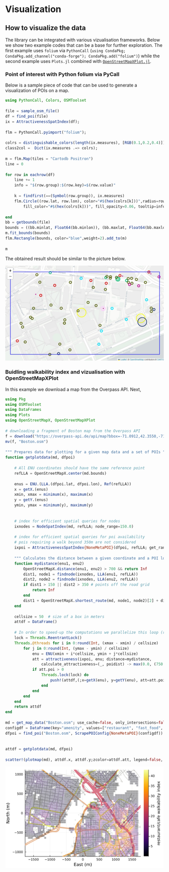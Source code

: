 # Visualization

## How to visualize the data

The library can be integrated with various vizualisation frameworks. Below we show two example codes that can be a base for further exploration. The first example uses `folium`  via `PythonCall` (`using CondaPkg; CondaPkg.add_channel("conda-forge"); CondaPkg.add("folium")`) while the second example uses `Plots.jl` combined with [`OpenStreetMapXPlot.jl`](https://github.com/pszufe/OpenStreetMapXPlot.jl).


### Point of interest with Python folium via PyCall

Below is a sample piece of code that can be used to generate a visualization of POIs on a map.
```julia
using PythonCall, Colors, OSMToolset

file = sample_osm_file()
df = find_poi(file)
ix = AttractivenessSpatIndex(df);

flm = PythonCall.pyimport("folium");

colrs = distinguishable_colors(length(ix.measures), [RGB(0.1,0.2,0.4)])
class2col =  Dict(ix.measures .=> colrs);

m = flm.Map(tiles = "Cartodb Positron")
line = 0

for row in eachrow(df)
    line += 1
    info = "$(row.group):$(row.key)=$(row.value)"

    k = findfirst(==(Symbol(row.group)), ix.measures)
    flm.Circle((row.lat, row.lon), color="#$(hex(colrs[k]))",radius=row.influence,
        fill_color="#$(hex(colrs[k]))", fill_opacity=0.06, tooltip=info).add_to(m)

end
bb = getbounds(file)
bounds = ((bb.minlat, Float64(bb.minlon)), (bb.maxlat, Float64(bb.maxlon)))
m.fit_bounds(bounds)
flm.Rectangle(bounds, color="blue",weight=2).add_to(m)

m
```
The obtained result should be similar to the picture below.

![POI Visualization](poiviz.png)


### Buidling walkability index and vizualisation with OpenStreetMapXPlot

In this example we download a map from the Overpass API.
Next,

```julia
using Pkg
using OSMToolset
using DataFrames
using Plots
using OpenStreetMapX, OpenStreetMapXPlot

# downloading a fragment of Boston map from the Overpass API
f = download("https://overpass-api.de/api/map?bbox=-71.0912,42.3550,-71.0486,42.3751")
mv(f, "Boston.osm")

""" Prepares data for plotting for a given map data and a set of POIs """
function getplotdata(md, dfpoi)

    # All ENU coordinates should have the same reference point
    refLLA = OpenStreetMapX.center(md.bounds)

    enus = ENU.(LLA.(dfpoi.lat, dfpoi.lon), Ref(refLLA))
    x = getX.(enus)
    xmin, xmax = minimum(x), maximum(x)
    y = getY.(enus)
    ymin, ymax = minimum(y), maximum(y)


    # index for efficient spatial queries for nodes
    ixnodes = NodeSpatIndex(md, refLLA; node_range=150.0)

    # index for efficient spatial queries for poi availability
    # pois requiring a walk beyond 350m are not considered
    ixpoi = AttractivenessSpatIndex{NoneMetaPOI}(dfpoi, refLLA; get_range=a->350, get_group=a->:poi);

    """ Calculates the distance between a given coordinate and a POI location"""
    function mydistance(enu1, enu2)
        OpenStreetMapX.distance(enu1, enu2) > 700 && return Inf
        dist1, node1 = findnode(ixnodes, LLA(enu1, refLLA))
        dist2, node2 = findnode(ixnodes, LLA(enu2, refLLA))
        if dist1 > 150 || dist2 > 350 # points off the road grid
            return Inf
        end
        dist1 + OpenStreetMapX.shortest_route(md, node1, node2)[2] + dist2
    end

    cellsize = 50  # size of a box in meters
    attdf = DataFrame()

    # In order to speed-up the computations we parallelize this loop (run Julia with the -t paramater)
    lock = Threads.ReentrantLock()
    Threads.@threads for i in 0:round(Int, (xmax - xmin) / cellsize)
        for j in 0:round(Int, (ymax - ymin) / cellsize)
            enu = ENU(xmin + i*cellsize, ymin + j*cellsize)
            att = attractiveness(ixpoi, enu; distance=mydistance,
                calculate_attractiveness=(_, poidist) -> max(0.0, (750 - poidist) / 750))
            if att.poi > 0
                Threads.lock(lock) do
                    push!(attdf,(;x=getX(enu), y=getY(enu), att=att.poi))
                end
            end
        end
    end
    return attdf
end

md = get_map_data("Boston.osm"; use_cache=false, only_intersections=false);
configdf = DataFrame(key="amenity", values=["restaurant", "fast_food", "food_court", "pub", "bar", "cafe", "ice_cream"])
dfpoi = find_poi("Boston.osm", ScrapePOIConfig{NoneMetaPOI}(configdf))


attdf = getplotdata(md, dfpoi)

scatter!(plotmap(md), attdf.x, attdf.y;zcolor=attdf.att, legend=false, colorbar=true, markershape=:rect, markeralpha=0.32,markerstrokewidth=0,markersize=3.45, colorbar_title="restaurant/cafe walkability index")
```

![POI Visualization](Boston_restaurant.png)
